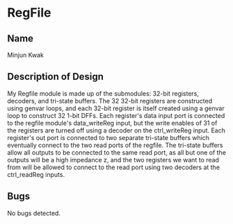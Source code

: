 # RegFile
## Name
Minjun Kwak
## Description of Design
My Regfile module is made up of the submodules: 32-bit registers, decoders, and tri-state buffers. The 32 32-bit registers are constructed using genvar loops, and each 32-bit register is itself created using a genvar loop to construct 32 1-bit DFFs. Each register's data input port is connected to the regfile module's data_writeReg input, but the write enables of 31 of the registers are turned off using a decoder on the ctrl_writeReg input. Each register's out port is connected to two separate tri-state buffers which eventually connect to the two read ports of the regfile. The tri-state buffers allow all outputs to be connected to the same read port, as all but one of the outputs will be a high impedance z, and the two registers we want to read from will be allowed to connect to the read port using two decoders at the ctrl_readReg inputs.
## Bugs
No bugs detected.